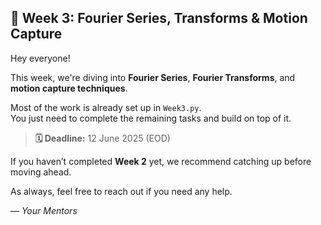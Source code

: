 ## 📅 Week 3: Fourier Series, Transforms & Motion Capture

Hey everyone!

This week, we're diving into **Fourier Series**, **Fourier Transforms**, and **motion capture techniques**.

Most of the work is already set up in `Week3.py`.  
You just need to complete the remaining tasks and build on top of it.

> **🗓️ Deadline:** 12 June 2025 (EOD)

If you haven’t completed **Week 2** yet, we recommend catching up before moving ahead.

As always, feel free to reach out if you need any help.

— *Your Mentors*
